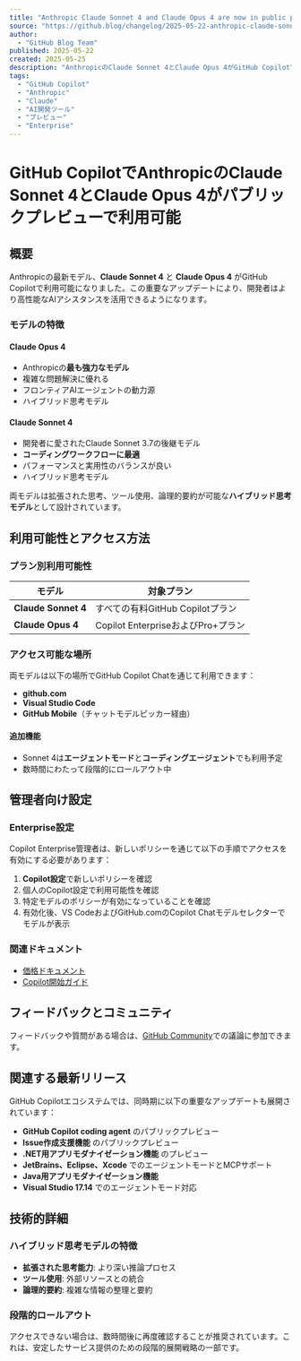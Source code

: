 ```yaml
---
title: "Anthropic Claude Sonnet 4 and Claude Opus 4 are now in public preview in GitHub Copilot"
source: "https://github.blog/changelog/2025-05-22-anthropic-claude-sonnet-4-and-claude-opus-4-are-now-in-public-preview-in-github-copilot/"
author:
  - "GitHub Blog Team"
published: 2025-05-22
created: 2025-05-25
description: "AnthropicのClaude Sonnet 4とClaude Opus 4がGitHub Copilotで利用可能になりました。両モデルはハイブリッド思考モデルで、拡張された思考とツール使用、論理的要約が可能です。"
tags:
  - "GitHub Copilot"
  - "Anthropic"
  - "Claude"
  - "AI開発ツール"
  - "プレビュー"
  - "Enterprise"
---
```


# GitHub CopilotでAnthropicのClaude Sonnet 4とClaude Opus 4がパブリックプレビューで利用可能

## 概要

Anthropicの最新モデル、**Claude Sonnet 4** と **Claude Opus 4** がGitHub Copilotで利用可能になりました。この重要なアップデートにより、開発者はより高性能なAIアシスタンスを活用できるようになります。

### モデルの特徴

#### Claude Opus 4

- Anthropicの**最も強力なモデル**
- 複雑な問題解決に優れる
- フロンティアAIエージェントの動力源
- ハイブリッド思考モデル

#### Claude Sonnet 4

- 開発者に愛されたClaude Sonnet 3.7の後継モデル
- **コーディングワークフローに最適**
- パフォーマンスと実用性のバランスが良い
- ハイブリッド思考モデル

両モデルは拡張された思考、ツール使用、論理的要約が可能な**ハイブリッド思考モデル**として設計されています。

## 利用可能性とアクセス方法

### プラン別利用可能性

| モデル | 対象プラン |
|--------|------------|
| **Claude Sonnet 4** | すべての有料GitHub Copilotプラン |
| **Claude Opus 4** | Copilot EnterpriseおよびPro+プラン |

### アクセス可能な場所

両モデルは以下の場所でGitHub Copilot Chatを通じて利用できます：

- **github.com**
- **Visual Studio Code**
- **GitHub Mobile**（チャットモデルピッカー経由）

#### 追加機能

- Sonnet 4は**エージェントモード**と**コーディングエージェント**でも利用予定
- 数時間にわたって段階的にロールアウト中

## 管理者向け設定

### Enterprise設定

Copilot Enterprise管理者は、新しいポリシーを通じて以下の手順でアクセスを有効にする必要があります：

1. **Copilot設定**で新しいポリシーを確認
2. 個人のCopilot設定で利用可能性を確認
3. 特定モデルのポリシーが有効になっていることを確認
4. 有効化後、VS CodeおよびGitHub.comのCopilot Chatモデルセレクターでモデルが表示

### 関連ドキュメント

- [価格ドキュメント](https://docs.github.com/en/copilot/managing-copilot/monitoring-usage-and-entitlements/about-premium-requests#model-multipliers)
- [Copilot開始ガイド](https://docs.github.com/en/copilot/quickstart)

## フィードバックとコミュニティ

フィードバックや質問がある場合は、[GitHub Community](https://github.com/orgs/community/discussions/159974)での議論に参加できます。

## 関連する最新リリース

GitHub Copilotエコシステムでは、同時期に以下の重要なアップデートも展開されています：

- **GitHub Copilot coding agent** のパブリックプレビュー
- **Issue作成支援機能** のパブリックプレビュー
- **.NET用アプリモダナイゼーション機能** のプレビュー
- **JetBrains、Eclipse、Xcode** でのエージェントモードとMCPサポート
- **Java用アプリモダナイゼーション機能**
- **Visual Studio 17.14** でのエージェントモード対応

## 技術的詳細

### ハイブリッド思考モデルの特徴

- **拡張された思考能力**: より深い推論プロセス
- **ツール使用**: 外部リソースとの統合
- **論理的要約**: 複雑な情報の整理と要約

### 段階的ロールアウト

アクセスできない場合は、数時間後に再度確認することが推奨されています。これは、安定したサービス提供のための段階的展開戦略の一部です。
